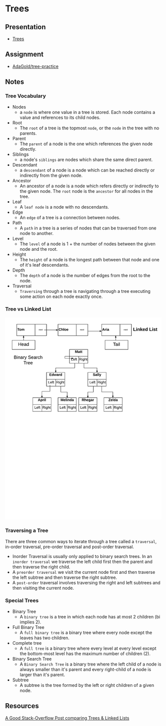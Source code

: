 # Trees

## Presentation
+ [Trees](https://drive.google.com/open?id=1fZg27PvgsRCDd3vVkDH1Bc672na5dg5ZYyDw-FjeJY8)

## Assignment
+ [AdaGold/tree-practice](https://github.com/AdaGold/tree-practice)

## Notes

### Tree Vocabulary

-  Nodes
	-  a `node` is where one value in a tree is stored. Each node contains a value and references to its child nodes.
-  Root
	- The `root` of a tree is the topmost `node`, or the `node` in the tree with no parents.  
-  Parent
	- The `parent` of a node is the one which references the given node directly.
-  Siblings
	-  a node's `siblings` are nodes which share the same direct parent.  
-  Descendant
	- a `descendant` of a node is a node which can be reached directly or indirectly from the given node.  
-  Ancestor
	- An ancestor of a node is a node which refers directly or indirectly to the given node.  The `root` node is the `ancestor` for all nodes in the tree.  
-  Leaf
	- A `leaf node` is a node with no descendants.  
-  Edge
	- An `edge` of a tree is a connection between nodes. 
-  Path
	- A `path` in a tree is a series of nodes that can be traversed from one node to another.  
-  Level
	- The `level` of a node is 1 + the number of nodes between the given node and the root.
-  Height 
	-  The `height` of a node is the longest path between that node and one of it's leaf descendants.  
-  Depth
	- The `depth` of a node is the number of edges from the root to the node. 
-  Traversal
	- `Traversing` through a tree is navigating through a tree executing some action on each node exactly once.  



### Tree vs Linked List

![Trees vs linked list](images/bst.png)


### Traversing a Tree

There are three common ways to iterate through a tree called a `traversal`, in-order traversal, pre-order traversal and post-order traversal.  
-  Inorder Traversal is usually only applied to binary search trees.  In an `inorder traversal` we traverse the left child first then the parent and then traverse the right child.  	
-  A `preorder traversal` we visit the current node first and then traverse the left subtree and then traverse the right subtree.
-  A `post-order` traversal involves traversing the right and left subtrees and then visiting the current node.  

### Special Trees

-  Binary Tree
	- A `binary tree` is a tree in which each node has at most 2 children (bi implies 2).
- Full Binary Tree
	- A `full binary tree` is a binary tree where every node except the leaves has two children.  
- Complete tree
	- A `full tree` is a binary tree where every level at every level except the bottom-most level has the maximum number of children (2).  
-  Binary Search Tree
	- A `Binary Search Tree` is a binary tree where the left child of a node is always smaller than it's parent and every right-child of a node is larger than it's parent.  
-  Subtree
	- A subtree is the tree formed by the left or right children of a given node.  



## Resources
[A Good Stack-Overflow Post comparing Trees & Linked Lists](http://stackoverflow.com/a/270094/6840529)
